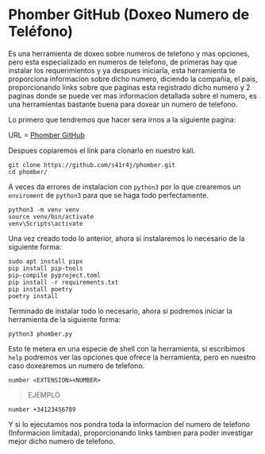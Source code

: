 # Phomber GitHub (Doxeo Numero de Teléfono)

Es una herramienta de doxeo sobre numeros de telefono y mas opciones, pero esta especializado en numeros de telefono, de primeras hay que instalar los requerimientos y ya despues iniciarla, esta herramienta te proporciona informacion sobre dicho numero, diciendo la compañia, el pais, proporcionando links sobre que paginas esta registrado dicho numero y 2 paginas donde se puede ver mas informacion detallada sobre el numero, es una herramientas bastante buena para doxear un numero de telefono.

Lo primero que tendremos que hacer sera irnos a la siguiente pagina:

URL = [Phomber GitHub](https://github.com/s41r4j/phomber)

Despues copiaremos el link para clonarlo en nuestro kali.

```shell
git clone https://github.com/s41r4j/phomber.git
cd phomber/
```

A veces da errores de instalacion con `python3` por lo que crearemos un `enviroment` de `python3` para que se haga todo perfectamente.

```shell
python3 -m venv venv
source venv/bin/activate
venv\Scripts\activate
```

Una vez creado todo lo anterior, ahora si instalaremos lo necesario de la siguiente forma:

```shell
sudo apt install pipx
pip install pip-tools
pip-compile pyproject.toml
pip install -r requirements.txt
pip install poetry
poetry install
```

Terminado de instalar todo lo necesario, ahora si podremos iniciar la herramienta de la siguiente forma:

```shell
python3 phomber.py
```

Esto te metera en una especie de shell con la herramienta, si escribimos `help` podremos ver las opciones que ofrece la herramienta, pero en nuestro caso doxearemos un numero de telefono.

```shell
number <EXTENSION><NUMBER>
```

> EJEMPLO

```shell
number +34123456789
```

Y si lo ejecutamos nos pondra toda la informacion del numero de telefono (Informacion limitada), proporcionando links tambien para poder investigar mejor dicho numero de telefono.
